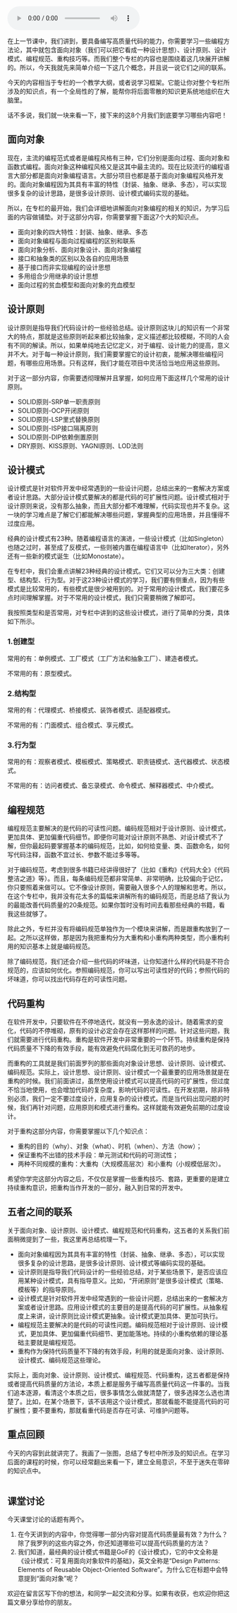 <audio title="03 _ 面向对象、设计原则、设计模式、编程规范、重构，这五者有何关系？" src="https://static001.geekbang.org/resource/audio/06/cb/06c5e94a9a6e4b020053f559e4da0dcb.mp3" controls="controls"></audio> 
<p>在上一节课中，我们讲到，要具备编写高质量代码的能力，你需要学习一些编程方法论，其中就包含面向对象（我们可以把它看成一种设计思想）、设计原则、设计模式、编程规范、重构技巧等。而我们整个专栏的内容也是围绕着这几块展开讲解的。所以，今天我就先来简单介绍一下这几个概念，并且说一说它们之间的联系。</p><p>今天的内容相当于专栏的一个教学大纲，或者说学习框架。它能让你对整个专栏所涉及的知识点，有一个全局性的了解，能帮你将后面零散的知识更系统地组织在大脑里。</p><p>话不多说，我们就一块来看一下，接下来的这8个月我们到底要学习哪些内容吧！</p><h2>面向对象</h2><p>现在，主流的编程范式或者是编程风格有三种，它们分别是面向过程、面向对象和函数式编程。面向对象这种编程风格又是这其中最主流的。现在比较流行的编程语言大部分都是面向对象编程语言。大部分项目也都是基于面向对象编程风格开发的。面向对象编程因为其具有丰富的特性（封装、抽象、继承、多态），可以实现很多复杂的设计思路，是很多设计原则、设计模式编码实现的基础。</p><p>所以，在专栏的最开始，我们会详细地讲解面向对象编程的相关的知识，为学习后面的内容做铺垫。对于这部分内容，你需要掌握下面这7个大的知识点。</p><!-- [[[read_end]]] --><ul>
<li>面向对象的四大特性：封装、抽象、继承、多态</li>
<li>面向对象编程与面向过程编程的区别和联系</li>
<li>面向对象分析、面向对象设计、面向对象编程</li>
<li>接口和抽象类的区别以及各自的应用场景</li>
<li>基于接口而非实现编程的设计思想</li>
<li>多用组合少用继承的设计思想</li>
<li>面向过程的贫血模型和面向对象的充血模型</li>
</ul><h2>设计原则</h2><p>设计原则是指导我们代码设计的一些经验总结。设计原则这块儿的知识有一个非常大的特点，那就是这些原则听起来都比较抽象，定义描述都比较模糊，不同的人会有不同的解读。所以，如果单纯地去记忆定义，对于编程、设计能力的提高，意义并不大。对于每一种设计原则，我们需要掌握它的设计初衷，能解决哪些编程问题，有哪些应用场景。只有这样，我们才能在项目中灵活恰当地应用这些原则。</p><p>对于这一部分内容，你需要透彻理解并且掌握，如何应用下面这样几个常用的设计原则。</p><ul>
<li>SOLID原则-SRP单一职责原则</li>
<li>SOLID原则-OCP开闭原则</li>
<li>SOLID原则-LSP里式替换原则</li>
<li>SOLID原则-ISP接口隔离原则</li>
<li>SOLID原则-DIP依赖倒置原则</li>
<li>DRY原则、KISS原则、YAGNI原则、LOD法则</li>
</ul><h2>设计模式</h2><p>设计模式是针对软件开发中经常遇到的一些设计问题，总结出来的一套解决方案或者设计思路。大部分设计模式要解决的都是代码的可扩展性问题。设计模式相对于设计原则来说，没有那么抽象，而且大部分都不难理解，代码实现也并不复杂。这一块的学习难点是了解它们都能解决哪些问题，掌握典型的应用场景，并且懂得不过度应用。</p><p>经典的设计模式有23种。随着编程语言的演进，一些设计模式（比如Singleton）也随之过时，甚至成了反模式，一些则被内置在编程语言中（比如Iterator），另外还有一些新的模式诞生（比如Monostate）。</p><p>在专栏中，我们会重点讲解23种经典的设计模式。它们又可以分为三大类：创建型、结构型、行为型。对于这23种设计模式的学习，我们要有侧重点，因为有些模式是比较常用的，有些模式是很少被用到的。对于常用的设计模式，我们要花多点时间理解掌握。对于不常用的设计模式，我们只需要稍微了解即可。</p><p>我按照类型和是否常用，对专栏中讲到的这些设计模式，进行了简单的分类，具体如下所示。</p><h3>1.创建型</h3><p>常用的有：单例模式、工厂模式（工厂方法和抽象工厂）、建造者模式。</p><p>不常用的有：原型模式。</p><h3>2.结构型</h3><p>常用的有：代理模式、桥接模式、装饰者模式、适配器模式。</p><p>不常用的有：门面模式、组合模式、享元模式。</p><h3>3.行为型</h3><p>常用的有：观察者模式、模板模式、策略模式、职责链模式、迭代器模式、状态模式。</p><p>不常用的有：访问者模式、备忘录模式、命令模式、解释器模式、中介模式。</p><h2>编程规范</h2><p>编程规范主要解决的是代码的可读性问题。编码规范相对于设计原则、设计模式，更加具体、更加偏重代码细节。即便你可能对设计原则不熟悉、对设计模式不了解，但你最起码要掌握基本的编码规范，比如，如何给变量、类、函数命名，如何写代码注释，函数不宜过长、参数不能过多等等。</p><p>对于编码规范，考虑到很多书籍已经讲得很好了（比如《重构》《代码大全》《代码整洁之道》等）。而且，每条编码规范都非常简单、非常明确，比较偏向于记忆，你只要照着来做可以。它不像设计原则，需要融入很多个人的理解和思考。所以，在这个专栏中，我并没有花太多的篇幅来讲解所有的编码规范，而是总结了我认为的最能改善代码质量的20条规范。如果你暂时没有时间去看那些经典的书籍，看我这些就够了。</p><p>除此之外，专栏并没有将编码规范单独作为一个模块来讲解，而是跟重构放到了一起。之所以这样做，那是因为我把重构分为大重构和小重构两种类型，而小重构利用的知识基本上就是编码规范。</p><p>除了编码规范，我们还会介绍一些代码的坏味道，让你知道什么样的代码是不符合规范的，应该如何优化。参照编码规范，你可以写出可读性好的代码；参照代码的坏味道，你可以找出代码存在的可读性问题。</p><h2>代码重构</h2><p>在软件开发中，只要软件在不停地迭代，就没有一劳永逸的设计。随着需求的变化，代码的不停堆砌，原有的设计必定会存在这样那样的问题。针对这些问题，我们就需要进行代码重构。重构是软件开发中非常重要的一个环节。持续重构是保持代码质量不下降的有效手段，能有效避免代码腐化到无可救药的地步。</p><p>而重构的工具就是我们前面罗列的那些面向对象设计思想、设计原则、设计模式、编码规范。实际上，设计思想、设计原则、设计模式一个最重要的应用场景就是在重构的时候。我们前面讲过，虽然使用设计模式可以提高代码的可扩展性，但过度不恰当地使用，也会增加代码的复杂度，影响代码的可读性。在开发初期，除非特别必须，我们一定不要过度设计，应用复杂的设计模式。而是当代码出现问题的时候，我们再针对问题，应用原则和模式进行重构。这样就能有效避免前期的过度设计。</p><p>对于重构这部分内容，你需要掌握以下几个知识点：</p><ul>
<li>重构的目的（why）、对象（what）、时机（when）、方法（how）；</li>
<li>保证重构不出错的技术手段：单元测试和代码的可测试性；</li>
<li>两种不同规模的重构：大重构（大规模高层次）和小重构（小规模低层次）。</li>
</ul><p>希望你学完这部分内容之后，不仅仅是掌握一些重构技巧、套路，更重要的是建立持续重构意识，把重构当作开发的一部分，融入到日常的开发中。</p><h2>五者之间的联系</h2><p>关于面向对象、设计原则、设计模式、编程规范和代码重构，这五者的关系我们前面稍微提到了一些，我这里再总结梳理一下。</p><ul>
<li>面向对象编程因为其具有丰富的特性（封装、抽象、继承、多态），可以实现很多复杂的设计思路，是很多设计原则、设计模式等编码实现的基础。</li>
<li>设计原则是指导我们代码设计的一些经验总结，对于某些场景下，是否应该应用某种设计模式，具有指导意义。比如，“开闭原则”是很多设计模式（策略、模板等）的指导原则。</li>
<li>设计模式是针对软件开发中经常遇到的一些设计问题，总结出来的一套解决方案或者设计思路。应用设计模式的主要目的是提高代码的可扩展性。从抽象程度上来讲，设计原则比设计模式更抽象。设计模式更加具体、更加可执行。</li>
<li>编程规范主要解决的是代码的可读性问题。编码规范相对于设计原则、设计模式，更加具体、更加偏重代码细节、更加能落地。持续的小重构依赖的理论基础主要就是编程规范。</li>
<li>重构作为保持代码质量不下降的有效手段，利用的就是面向对象、设计原则、设计模式、编码规范这些理论。</li>
</ul><p>实际上，面向对象、设计原则、设计模式、编程规范、代码重构，这五者都是保持或者提高代码质量的方法论，本质上都是服务于编写高质量代码这一件事的。当我们追本逐源，看清这个本质之后，很多事情怎么做就清楚了，很多选择怎么选也清楚了。比如，在某个场景下，该不该用这个设计模式，那就看能不能提高代码的可扩展性；要不要重构，那就看重代码是否存在可读、可维护问题等。</p><h2>重点回顾</h2><p>今天的内容到此就讲完了。我画了一张图，总结了专栏中所涉及的知识点。在学习后面的课程的时候，你可以经常翻出来看一下，建立全局意识，不至于迷失在零碎的知识点中。</p><p><img src="https://static001.geekbang.org/resource/image/f3/d3/f3262ef8152517d3b11bfc3f2d2b12d3.png" alt=""></p><h2>课堂讨论</h2><p>今天课堂讨论的话题有两个。</p><ol>
<li>在今天讲到的内容中，你觉得哪一部分内容对提高代码质量最有效？为什么？除了我罗列的这些内容之外，你还知道哪些可以提高代码质量的方法？</li>
<li>我们知道，最经典的设计模式书籍是GoF的《设计模式》，它的中文全称是《设计模式：可复用面向对象软件的基础》，英文全称是“Design Patterns: Elements of Reusable Object-Oriented Software”。为什么它在标题中会特意提到“面向对象”呢？</li>
</ol><p>欢迎在留言区写下你的想法，和同学一起交流和分享。如果有收获，也欢迎你把这篇文章分享给你的朋友。</p>